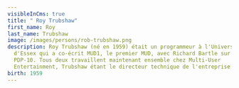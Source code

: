 ```yaml
---
visibleInCms: true
title: " Roy Trubshaw"
first_name: Roy
last_name: Trubshaw
image: /images/persons/rob-trubshaw.png
description: Roy Trubshaw (né en 1959) était un programmeur à l'Université
  d'Essex qui a co-écrit MUD1, le premier MUD, avec Richard Bartle sur un DEC
  PDP-10. Tous deux travaillent maintenant ensemble chez Multi-User
  Entertainment, Trubshaw étant le directeur technique de l'entreprise.
birth: 1959
---
```

